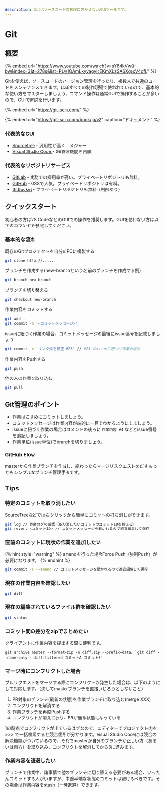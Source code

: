 ```yaml
---
description: Gitはソースコードの管理に欠かせない必須ツールです。
---
```


# Git

## 概要

{% embed url="https://www.youtube.com/watch?v=sY64kVwQ-bw&index=3&t=278s&list=PLw1QAmLkyyagylcEKmXLzSA6XgaxV4ofL" %}

Gitを使えば、ソースコードのバージョン管理を行ったり、複数人で共通のコードをメンテナンスできます。ほぼすべての制作現場で使われているので、基本的な使い方をマスターしましょう。コマンド操作は通常GUIで操作することが多いので、GUIで解説を行います。

{% embed url="https://git-scm.com/" %}

{% embed url="https://git-scm.com/book/ja/v2" caption="ドキュメント" %}

### 代表的なGUI

* [Sourcetree](https://ja.atlassian.com/software/sourcetree) - 汎用性が高く、メジャー
* [Visual Studio Code ](https://code.visualstudio.com/)- Git管理機能を内臓

### 代表的なリポジトリサービス

* [GitLab](https://about.gitlab.com/) - 実務での採用率が高い。プライベートリポジトリも無料。
* [GitHub](https://github.com) - OSSで人気。プライベートリポジトリは有料。
* [BitBucket](https://bitbucket.org/product) - プライベートリポジトリも無料（制限あり）

## クイックスタート

初心者の方はVS CodeなどのGUIでの操作を推奨します。GUIを使わない方は以下のコマンドを参照してください。

### 基本的な流れ

既存のGitプロジェクトを自分のPCに複製する

```bash
git clone http://.....
```

ブランチを作成する\(new-branchという名前のブランチを作成する例）

```bash
git branch new-branch
```

 ブランチを切り替える

```bash
git checkout new-branch
```

作業内容をコミットする

```bash
git add .
git commit -m '<コミットメッセージ>'
```

issueに紐づく作業の場合、コミットメッセージの最後にissue番号を記載しましょう

```bash
git commit -m 'リンク先を修正 #23' // #23 のissueに紐づく作業の場合
```

作業内容をPushする

```bash
git push
```

他の人の作業を取り込む

```bash
git pull
```

## Git管理のポイント

* 作業はこまめにコミットしましょう。
* コミットメッセージは作業内容が端的に一目でわかるようにしましょう。
* issueに紐づく作業の場合はコメントの後ろに `作業内容 #4` などとissue番号を追記しましょう。
* 作業単位\(issue単位\)でbranchを切りましょう。

### GitHub Flow

masterから作業ブランチを作成し、終わったらマージリスクエストをだすもっともシンプルなブランチ管理手法です。

## Tips

### 特定のコミットを取り消したい

SourceTreeなどでは右クリックから簡単にコミットの打ち消しができます。

```bash
git log // 作業ログの確認（取り消したいコミットのコミットIDを控える）
git revert <コミットID> // コミットメッセージを聞かれるので適宜編集して保存
```

### 直前のコミットに現状の作業を追加したい

{% hint style="warning" %}
amendを行った場合Force Push（強制Push）が必要になります。
{% endhint %}

```bash
git commit -a --amend // コミットメッセージを聞かれるので適宜編集して保存
```

### 現在の作業内容を確認したい

```bash
git diff
```

### 現在の編集されているファイル群を確認したい

```bash
git status
```

### コミット間の差分をzipでまとめたい

クライアントに作業内容を提出する際に便利です。

```text
git archive master --format=zip -o diff.zip --prefix=data/ `git diff --name-only --diff-filter=d コミットA コミットB`
```

### マージ時にコンフリクトした場合

プルリクエストをマージする際にコンフリクトが発生した場合は、以下のようにして対応します。（決してmasterブランチを直接いじろうとしないこと）

1. PR対象のブランチ\(最新の状態\)を作業ブランチに取り込む\(merge XXX\)
2. コンフリクトを解消する
3. 作業ブランチを再度Pushする
4. コンフリクトが消えており、PRが通る状態になっている

1の時点でコンフリクトが出ているはずなので、エディターでプロジェクト内を &gt;&gt;&gt; で一括検索すると競合箇所が分かります。Visual Studio Codeには競合の解決機能がついているので、それでmasterか自分のブランチか正しい方（あるいは両方）を取り込み、コンフリクトを解消してから3に進みます。

### 作業内容を退避したい

ブランチで作業中、諸事情で他のブランチに切り替える必要がある場合、いったんコミットする人がいますが、中途半端な状態のコミットは避けるべきです。その場合は作業内容をstash（一時退避）できます。
